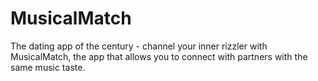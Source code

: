 # MusicalMatch
The dating app of the century - channel your inner rizzler with MusicalMatch, the app that allows you to connect with partners with the same music taste. 
